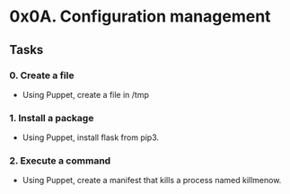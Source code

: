 # 0x0A. Configuration management

## Tasks

### 0. Create a file
* Using Puppet, create a file in /tmp

### 1. Install a package
* Using Puppet, install flask from pip3.

### 2. Execute a command
* Using Puppet, create a manifest that kills a process named killmenow.

